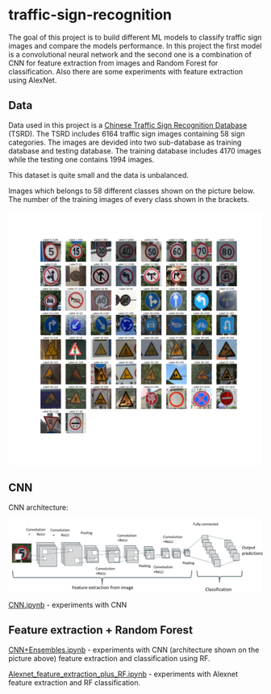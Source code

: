 # traffic-sign-recognition


The goal of this project is to build different ML models to classify traffic sign images and compare the models performance. In this project the first model is a convolutional neural network and the second one is a combination of CNN for feature extraction from images and Random Forest for classification. Also there are some experiments with feature extraction using AlexNet.

## Data
Data used in this project is a [Chinese Traffic Sign Recognition Database](http://www.nlpr.ia.ac.cn/pal/trafficdata/recognition.html) (TSRD). The TSRD includes 6164 traffic sign images containing 58 sign categories. The images are devided into two sub-database as training database and testing database. The training database includes 4170 images while the testing one contains 1994 images. 

This dataset is quite small and the data is unbalanced.

Images which belongs to 58 different classes shown on the picture below. The number of the training images of every class shown in the brackets.
<p align="left">
  <img src="all_classes.png" width="800" title="All classes">
</p>

## CNN

CNN architecture:
<p align="left">
  <img src="cnn.png" width="800" title="CNN">
</p>

[CNN.ipynb](./CNN.ipynb) - experiments with CNN


## Feature extraction + Random Forest

[CNN+Ensembles.ipynb](./CNN+Ensembles.ipynb) - experiments with CNN (architecture shown on the picture above) feature extraction and classification using RF.

[Alexnet_feature_extraction_plus_RF.ipynb](./Alexnet_feature_extraction_plus_RF.ipynb) - experiments with Alexnet feature extraction and RF classification.
